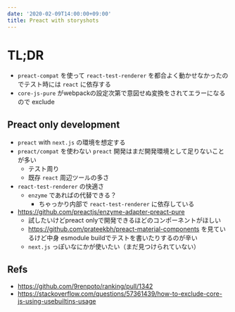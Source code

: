 ```yaml
---
date: '2020-02-09T14:00:00+09:00'
title: Preact with storyshots
---
```


# TL;DR

- `preact-compat` を使って `react-test-renderer`
  を都合よく動かせなかったのでテスト時には `react` に依存する
- `core-js-pure` がwebpackの設定次第で意図せぬ変換をされてエラーになるので
  exclude

## Preact only development

- `preact` with `next.js` の環境を想定する
- `preact/compat` を使わない `preact` 開発はまだ開発環境として足りないことが多い
  - テスト周り
  - 既存 `react` 周辺ツールの多さ
- `react-test-renderer` の快適さ
  - `enzyme` であればの代替できる？
    - ちゃっかり内部で `react-test-renderer` に依存している
- <https://github.com/preactjs/enzyme-adapter-preact-pure>
  - 試したいけどpreact onlyで開発できるほどのコンポーネントがほしい
  - <https://github.com/prateekbh/preact-material-components> を見ているけど中身
    esmodule buildでテストを書いたりするのが辛い
  - `next.js` っぽいなにかが使いたい（まだ見つけられていない）

## Refs

- https://github.com/9renpoto/ranking/pull/1342
- https://stackoverflow.com/questions/57361439/how-to-exclude-core-js-using-usebuiltins-usage
